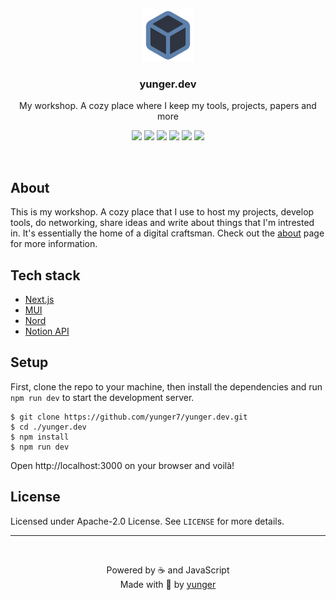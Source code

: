 <p align="center">
  <a href="https://yunger.dev/">
    <img src="/public/logo.png" alt="Logo" height="84" />
  </a>
  <h3 align="center">yunger.dev</h3>
  <p align="center">My workshop. A cozy place where I keep my tools, projects, papers and more</p>
  <p align="center">
    <a href="https://yunger.dev/" target="_blank"><img src="https://img.shields.io/website?down_color=BF616A&label=Website&style=flat-square&up_color=88C0D0&colorA=4c566a&colorB=5E81AC&url=https%3A%2F%2Fyunger.dev" /></a>
    <img src="https://img.shields.io/github/commit-activity/y/yunger7/yunger.dev?colorA=4c566a&colorB=5E81AC&label=Commits&logo=github&logoColor=ECEFF4&style=flat-square" />
    <img src="https://img.shields.io/github/last-commit/yunger7/yunger.dev?colorA=4c566a&colorB=5E81AC&label=Latest%20commit&logo=github&logoColor=ECEFF4&style=flat-square" />
    <img src="https://img.shields.io/github/languages/code-size/yunger7/yunger.dev?colorA=4c566a&colorB=5E81AC&label=Code%20size&logo=github&logoColor=ECEFF4&style=flat-square" />
    <img src="https://img.shields.io/tokei/lines/github/yunger7/yunger.dev?colorA=4c566a&colorB=5E81AC&label=Total%20lines&logo=github&logoColor=ECEFF4&style=flat-square" />
    <img src="https://img.shields.io/github/languages/top/yunger7/yunger.dev?colorA=4c566a&colorB=5E81AC&label=Javascript&logo=javascript&logoColor=ECEFF4&style=flat-square" />
  </p>
</p>

<br />

## About
This is my workshop. A cozy place that I use to host my projects, develop tools, do networking, share ideas and write about things that I'm intrested in. It's essentially the home of a digital craftsman. Check out the [about](https://yunger.dev/about) page for more information.

## Tech stack
- [Next.js](https://nextjs.org/)
- [MUI](https://mui.com/)
- [Nord](https://www.nordtheme.com/)
- [Notion API](https://developers.notion.com/)

## Setup
First, clone the repo to your machine, then install the dependencies and run `npm run dev` to start the development server.
```
$ git clone https://github.com/yunger7/yunger.dev.git
$ cd ./yunger.dev
$ npm install
$ npm run dev
```
Open http://localhost:3000 on your browser and voilà!

## License
Licensed under Apache-2.0 License. See `LICENSE` for more details.

<hr /><br />

<p align="center">Powered by ☕ and JavaScript <br/> Made with 💙 by <a href="https://github.com/yunger7">yunger</a></p>
  
